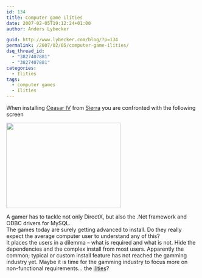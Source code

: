 ```yaml
---
id: 134
title: Computer game ilities
date: 2007-02-05T19:12:24+01:00
author: Anders Lybecker

guid: http://www.lybecker.com/blog/?p=134
permalink: /2007/02/05/computer-game-ilities/
dsq_thread_id:
  - "3827407881"
  - "3827407881"
categories:
  - Ilities
tags:
  - computer games
  - Ilities
---
```

When installing [Ceasar IV](http://www.caesariv.com/) from [Sierra](http://www.sierra.com/) you are confronted with the following screen

[<img loading="lazy" src="http://www.lybecker.com/blog/wp-content/uploads/caesariv-300x225.jpg" alt="" title="Sierra Caesar IV computer game" width="300" height="225" class="aligncenter size-medium wp-image-131" />](http://www.lybecker.com/blog/wp-content/uploads/caesariv.jpg)

A gamer has to tackle not only DirectX, but also the .Net framework and ODBC drivers for MySQL.  
The games today are surely getting advanced to install. Do they really expect the average computer user to understand any of this?  
It places the users in a dilemma – what is required and what is not. Hide the dependencies and the complex install from most users. Apparently the common; typical or custom install feature has not reached the gamming industry yet. Maybe it is time for the gamming industry to focus more on non-functional requirements… the [ilities](http://en.wikipedia.org/wiki/Ilities)?